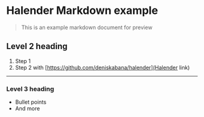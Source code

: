 # Halender Markdown example

> This is an example markdown document for preview

## Level 2 heading

1. Step 1
2. Step 2 with [https://github.com/deniskabana/halender](Halender link)

---

### Level 3 heading

- Bullet points
- And more
